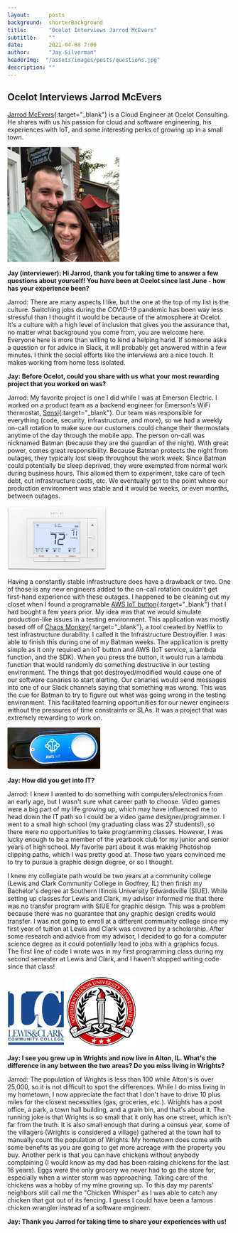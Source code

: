 ```yaml
---
layout:      posts
background:  shorterBackground
title:       "Ocelot Interviews Jarrod McEvers"
subtitle:    ""
date:        2021-04-08 7:00
author:      "Jay Silverman"
headerImg:  "/assets/images/posts/questions.jpg"
description: ""
---
```


## Ocelot Interviews Jarrod McEvers

[Jarrod McEvers](https://www.linkedin.com/in/jarrod-mcevers-39b02670/){:target="_blank"} is a Cloud Engineer at Ocelot Consulting. He shares with us his passion for cloud and software engineering, his experiences with IoT, and some interesting perks of growing up in a small town.

![Jarrod McEvers](/assets/images/posts/2021-04-06-interview-jarrod/jarrod.jpg)

**Jay (interviewer): Hi Jarrod, thank you for taking time to answer a few questions about yourself! You have been at Ocelot since last June - how has your experience been?**

Jarrod: There are many aspects I like, but the one at the top of my list is the culture. Switching jobs during the COVID-19 pandemic has been way less stressful than I thought it would be because of the atmosphere at Ocelot. It's a culture with a high level of inclusion that gives you the assurance that, no matter what background you come from, you are welcome here. Everyone here is more than willing to lend a helping hand. If someone asks a question or for advice in Slack, it will probably get answered within a few minutes. I think the social efforts like the interviews are a nice touch. It makes working from home less isolated.

**Jay: Before Ocelot, could you share with us what your most rewarding project that you worked on was?**

Jarrod: My favorite project is one I did while I was at Emerson Electric. I worked on a product team as a backend engineer for Emerson's WiFi thermostat, [Sensi](https://sensi.emerson.com/en-us/products/wifi-thermostat){:target="_blank"}. Our team was responsible for everything (code, security, infrastructure, and more), so we had a weekly on-call rotation to make sure our customers could change their thermostats anytime of the day through the mobile app. The person on-call was nicknamed Batman (because they are the guardian of the night). With great power, comes great responsibility. Because Batman protects the night from outages, they typically lost sleep throughout the work week. Since Batman could potentially be sleep deprived, they were exempted from normal work during business hours. This allowed them to experiment, take care of tech debt, cut infrastructure costs, etc. We eventually got to the point where our production environment was stable and it would be weeks, or even months, between outages.

![Sensi](/assets/images/posts/2021-04-06-interview-jarrod/sensi.jpg)

Having a constantly stable infrastructure does have a drawback or two. One of those is any new engineers added to the on-call rotation couldn't get first-hand experience with these outages. I happened to be cleaning out my closet when I found a programable [AWS IoT button](https://www.amazon.com/gp/product/B01C7WE5WM){:target="_blank"} that I had bought a few years prior. My idea was that we would simulate production-like issues in a testing environment. This application was mostly based off of [Chaos Monkey](https://netflix.github.io/chaosmonkey/){:target="_blank"}, a tool created by Netflix to test infrastructure durability. I called it the Infrastructure Destroyifier. I was able to finish this during one of my Batman weeks. The application is pretty simple as it only required an IoT button and AWS (IoT service, a lambda function, and the SDK). When you press the button, it would run a lambda function that would randomly do something destructive in our testing environment. The things that got destroyed/modified would cause one of our software canaries to start alerting. Our canaries would send messages into one of our Slack channels saying that something was wrong. This was the cue for Batman to try to figure out what was going wrong in the testing environment. This facilitated learning opportunities for our newer engineers without the pressures of time constraints or SLAs. It was a project that was extremely rewarding to work on.

![AWS IoT](/assets/images/posts/2021-04-06-interview-jarrod/aws-iot.jpg)

**Jay: How did you get into IT?**

Jarrod: I knew I wanted to do something with computers/electronics from an early age, but I wasn't sure what career path to choose. Video games were a big part of my life growing up, which may have influenced me to head down the IT path so I could be a video game designer/programmer. I went to a small high school (my graduating class was 27 students!), so there were no opportunities to take programming classes. However, I was lucky enough to be a member of the yearbook club for my junior and senior years of high school. My favorite part about it was making Photoshop clipping paths, which I was pretty good at. Those two years convinced me to try to pursue a graphic design degree, or so I thought.

I knew my collegiate path would be two years at a community college (Lewis and Clark Community College in Godfrey, IL) then finish my Bachelor's degree at Southern Illinois University Edwardsville (SIUE). While setting up classes for Lewis and Clark, my advisor informed me that there was no transfer program with SIUE for graphic design. This was a problem because there was no guarantee that any graphic design credits would transfer. I was not going to enroll at a different community college since my first year of tuition at Lewis and Clark was covered by a scholarship. After some research and advice from my advisor, I decided to go for a computer science degree as it could potentially lead to jobs with a graphics focus. The first line of code I wrote was in my first programming class during my second semester at Lewis and Clark, and I haven't stopped writing code since that class!

![AWS IoT](/assets/images/posts/2021-04-06-interview-jarrod/lewis-and-clark.jpg)
![AWS IoT](/assets/images/posts/2021-04-06-interview-jarrod/SIUE.png)

**Jay: I see you grew up in Wrights and now live in Alton, IL. What's the difference in any between the two areas? Do you miss living in Wrights?**

Jarrod: The population of Wrights is less than 100 while Alton's is over 25,000, so it is not difficult to spot the differences. While I do miss living in my hometown, I now appreciate the fact that I don't have to drive 10 plus miles for the closest necessities (gas, groceries, etc.). Wrights has a post office, a park, a town hall building, and a grain bin, and that's about it. The running joke is that Wrights is so small that it only has one street, which isn't far from the truth. It is also small enough that during a census year, some of the villagers (Wrights is considered a village) gathered at the town hall to manually count the population of Wrights. My hometown does come with some benefits as you are going to get more acreage with the property you buy. Another perk is that you can have chickens without anybody complaining (I would know as my dad has been raising chickens for the last 16 years). Eggs were the only grocery we never had to go the store for, especially when a winter storm was approaching. Taking care of the chickens was a hobby of my mine growing up. To this day my parents' neighbors still call me the "Chicken Whisper" as I was able to catch any chicken that got out of its fencing. I guess I could have been a famous chicken wrangler instead of a software engineer.

**Jay: Thank you Jarrod for taking time to share your experiences with us!**
